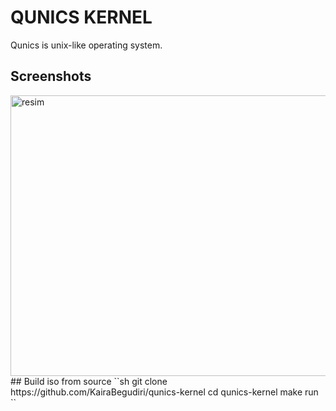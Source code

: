 # QUNICS KERNEL

Qunics is unix-like operating system.

## Screenshots
<img width="822" height="449" alt="resim" src="https://github.com/user-attachments/assets/0745882c-824d-4c89-afeb-bc059fb07380" />
## Build iso from source
``sh
git clone https://github.com/KairaBegudiri/qunics-kernel
cd qunics-kernel
make run
``
